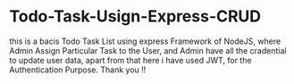 # Todo-Task-Usign-Express-CRUD
this is a bacis Todo Task List using express Framework of NodeJS, where Admin Assign Particular Task to the User, and Admin have all the cradential to update user data, apart from that here i have used JWT, for the Authentication Purpose. Thank you !! 
